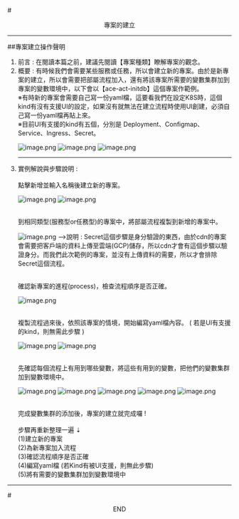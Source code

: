 #<center>專案的建立</center>
<hr>

##專案建立操作聲明
<br>
<ol>
<li>前言 : 在閱讀本篇之前，建議先閱讀【專案種類】瞭解專案的觀念。
<li>概要 : 有時候我們會需要某些服務或任務，所以會建立新的專案。由於是新專案的建立，所以會需要把部屬流程加入，還有將該專案所需要的變數集群加到專案的變數環境中，以下會以【ace-act-initdb】這個專案作範例。
<br>※有時新的專案會需要自己寫一份yaml檔，這要看我們在設定K8S時，這個kind有沒有支援UI的設定，如果沒有就無法在建立流程時使用UI創建，必須自己寫一份yaml檔再貼上來。
<br>※目前UI有支援的kind有五個，分別是 Deployment、Configmap、Service、Ingress、Secret。

![image.png](/.attachments/image-6770db99-6643-431b-adeb-7ff693a249cb.png)
![image.png](/.attachments/image-2326322c-26ee-423d-8015-c8d7e2e108a6.png)
![image.png](/.attachments/image-96edf6ad-ee22-4a22-ba33-f7849fd2912c.png)
<hr>
<li>實例解說與步驟說明 : 
<br><br>
<Step1> 點擊新增並輸入名稱後建立新的專案。

![image.png](/.attachments/image-9256e26a-3f67-48ff-b7a0-66b994790789.png)
![image.png](/.attachments/image-665490d0-3b38-48a9-a6ca-32e783468ce7.png)

<br>
<Step2> 到相同類型(服務型or任務型)的專案中，將部屬流程複製到新增的專案中。

![image.png](/.attachments/image-68faf8ca-d20b-4217-a773-66dfa04cf10c.png)
-->說明 : Secret這個步驟是身分驗證的東西，由於cdn的專案會需要把客戶端的資料上傳至雲端(GCP)儲存，所以cdn才會有這個步驟以驗證身分。而我們此次範例的專案，並沒有上傳資料的需要，所以才會排除Secret這個流程。

<br>
<Step3> 確認新專案的進程(process)，檢查流程順序是否正確。

![image.png](/.attachments/image-e93a937d-4c41-4637-b731-e9099af53b46.png)

<br>
<Step4> 複製流程過來後，依照該專案的情境，開始編寫yaml檔內容。 ( 若是UI有支援的kind，則無需此步驟 )

![image.png](/.attachments/image-84892d96-6322-48fd-a9ba-709736aecbde.png)
![image.png](/.attachments/image-f85d4c69-e0ff-46f8-90de-dc0453372e39.png)

<br>
<Step5> 先確認每個流程上有用到哪些變數，將這些有用到的變數，把他們的變數集群加到變數環境中。

![image.png](/.attachments/image-96765b62-bb50-485e-95d5-177904eaee94.png)
![image.png](/.attachments/image-8b4a7d79-dcaf-430a-a3dd-4bfe076b2b10.png)
![image.png](/.attachments/image-caf5c7f8-aaf3-4ebb-9285-ae8cd4238c25.png)
![image.png](/.attachments/image-2b8527b2-265e-4a4b-821d-19ac8141735d.png)
![image.png](/.attachments/image-dd6b0b4a-9eea-4156-a9d4-c7b5d0ea21aa.png)

<br>
完成變數集群的添加後，專案的建立就完成囉 !
<br><br>
步驟再重新整理一遍 ⇣  <br>
(1)建立新的專案<br>
(2)為新專案加入流程<br>
(3)確認流程順序是否正確<br>
(4)編寫yaml檔 (若Kind有被UI支援，則無此步驟)<br> 
(5)將有需要的變數集群加到變數環境中
</ol>
<hr>

#<center>END</center>